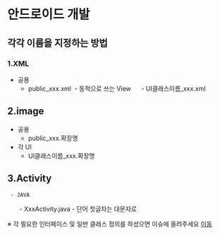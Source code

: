 # 안드로이드 개발
## 각각 이름을 지정하는 방법
### 1.XML
  - 공용 
      - public_xxx.xml
  - 동적으로 쓰는 View
      - UI클래스이름_xxx.xml

## 2.image
   - 공용 
      - public_xxx.확장명
   - 각 UI 
      - UI클래스이름_xxx.확장명
      
## 3.Activity
     - JAVA
        - XxxActivity.java
        - 단어 첫글자는 대문자로

※ 각 필요한 인터페이스 및 일반 클래스 정의를 하셨으면 이슈에 올려주세요
[이동](https://github.com/Who-IM/LeaveOutApp/issues/17)

